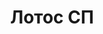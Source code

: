 --- 
title: "Лотос СП" 
 
town: "Алушта" 
tel: ["+380 (50) 925-17-07"] 
address: "Крым, Алушта г., ул. Владимира Хромых, 23" 
mail: "" 
--- 